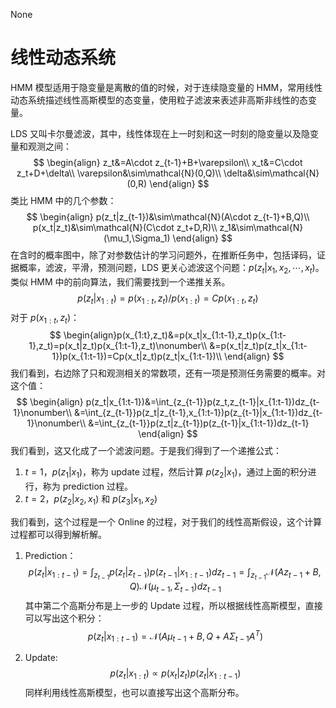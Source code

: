 None
#  线性动态系统

HMM 模型适用于隐变量是离散的值的时候，对于连续隐变量的 HMM，常用线性动态系统描述线性高斯模型的态变量，使用粒子滤波来表述非高斯非线性的态变量。

LDS 又叫卡尔曼滤波，其中，线性体现在上一时刻和这一时刻的隐变量以及隐变量和观测之间：
$$
\begin{align}
z_t&=A\cdot z_{t-1}+B+\varepsilon\\
x_t&=C\cdot z_t+D+\delta\\
\varepsilon&\sim\mathcal{N}(0,Q)\\
\delta&\sim\mathcal{N}(0,R)
\end{align}
$$
类比 HMM 中的几个参数：
$$
\begin{align}
p(z_t|z_{t-1})&\sim\mathcal{N}(A\cdot z_{t-1}+B,Q)\\
p(x_t|z_t)&\sim\mathcal{N}(C\cdot z_t+D,R)\\
z_1&\sim\mathcal{N}(\mu_1,\Sigma_1)
\end{align}
$$
在含时的概率图中，除了对参数估计的学习问题外，在推断任务中，包括译码，证据概率，滤波，平滑，预测问题，LDS
更关心滤波这个问题：$p(z_t|x_1,x_2,\cdots,x_t)$。类似 HMM 中的前向算法，我们需要找到一个递推关系。
$$
p(z_t|x_{1:t})=p(x_{1:t},z_t)/p(x_{1:t})=Cp(x_{1:t},z_t)
$$
对于 $p(x_{1:t},z_t)$：
$$
\begin{align}p(x_{1:t},z_t)&=p(x_t|x_{1:t-1},z_t)p(x_{1:t-1},z_t)=p(x_t|z_t)p(x_{1:t-1},z_t)\nonumber\\
&=p(x_t|z_t)p(z_t|x_{1:t-1})p(x_{1:t-1})=Cp(x_t|z_t)p(z_t|x_{1:t-1})\\
\end{align}
$$
我们看到，右边除了只和观测相关的常数项，还有一项是预测任务需要的概率。对这个值：
$$
\begin{align}
p(z_t|x_{1:t-1})&=\int_{z_{t-1}}p(z_t,z_{t-1}|x_{1:t-1})dz_{t-1}\nonumber\\
&=\int_{z_{t-1}}p(z_t|z_{t-1},x_{1:t-1})p(z_{t-1}|x_{1:t-1})dz_{t-1}\nonumber\\
&=\int_{z_{t-1}}p(z_t|z_{t-1})p(z_{t-1}|x_{1:t-1})dz_{t-1}
\end{align}
$$
我们看到，这又化成了一个滤波问题。于是我们得到了一个递推公式：

1.  $t=1$，$p(z_1|x_1)$，称为 update 过程，然后计算 $p(z_2|x_1)$，通过上面的积分进行，称为 prediction
过程。
2.  $t=2$，$p(z_2|x_2,x_1)$ 和 $p(z_3|x_1,x_2)$

我们看到，这个过程是一个 Online 的过程，对于我们的线性高斯假设，这个计算过程都可以得到解析解。

1.  Prediction：
    $$
p(z_t|x_{1:t-1})=\int_{z_{t-1}}p(z_t|z_{t-1})p(z_{t-1}|x_{1:t-1})dz_{t-1}=\int_{z_{t-1}}\mathcal{N}(Az_{t-1}+B,Q)\mathcal{N}(\mu_{t-1},\Sigma_{t-1})dz_{t-1}
    $$
    其中第二个高斯分布是上一步的 Update 过程，所以根据线性高斯模型，直接可以写出这个积分：
    $$
    p(z_t|x_{1:t-1})=\mathcal{N}(A\mu_{t-1}+B,Q+A\Sigma_{t-1}A^T)
    $$

2.  Update:
    $$
    p(z_t|x_{1:t})\propto p(x_t|z_t)p(z_t|x_{1:t-1})
    $$
    同样利用线性高斯模型，也可以直接写出这个高斯分布。
